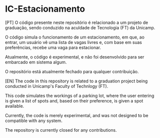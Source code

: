 # IC-Estacionamento

[PT]
O código presente neste repositório é relacionado a um projeto de graduação, sendo conduzido na aculdade de Tecnologia (FT) da Unicamp.

O código simula o funcionamento de um estacionamento, em que, ao entrar, um usuário vê uma lista de vagas livres e, com base em suas preferências, recebe uma vaga para estacionar.

Atualmente, o código é experimental, e não foi desenvolvido para ser embarcado em sistema algum.

O repositório está atualmente fechado para qualquer contribuição.

[EN]
The code in this repository is related to a graduation project being conducted in Unicamp's Faculty of Technlogy (FT).

This code simulates the workings of a parking lot, where the user entering is given a list of spots and, based on their preference, is given a spot available.

Currently, the code is merely experimental, and was not designed to be compatible with any system.

The repository is currently closed for any contributions.
